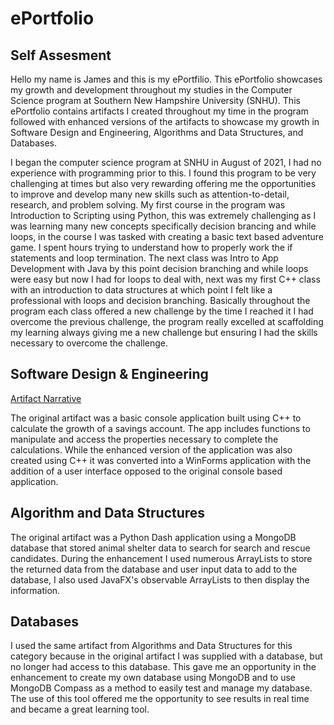 # ePortfolio

## Self Assesment

Hello my name is James and this is my ePortfilio. This ePortfolio showcases my growth and development throughout my studies in the Computer Science program at Southern New Hampshire University (SNHU).
This ePortfolio contains artifacts I created throughout my time in the program followed with enhanced versions of the artifacts to showcase my growth in Software Design and Engineering, Algorithms and Data Structures, and Databases.

I began the computer science program at SNHU in August of 2021, I had no experience with programming prior to this. I found this program to be very challenging at times but also very rewarding offering me the opportunities to improve and develop many new skills
such as attention-to-detail, research, and problem solving. My first course in the program was Introduction to Scripting using Python, this was extremely challenging as I was learning many new concepts specifically decision brancing and while loops, in the course I was tasked
with creating a basic text based adventure game. I spent hours trying to understand how to properly work the if statements and loop termination. The next class was Intro to App Development with Java by this point decision branching and while loops were easy but now I had for loops to deal with, next was my first C++ class with an introduction to data structures at which point I felt like a professional with loops and decision branching. Basically throughout the program each class offered a new challenge by the time I reached it I had overcome the previous challenge, the program really excelled at scaffolding my learning always giving me a new challenge but ensuring I had the skills necessary to overcome the challenge. 


## Software Design & Engineering

[Artifact Narrative](AirGead/AirGeadNarrative)

The original artifact was a basic console application built using C++ to calculate the growth of a savings account. The app includes functions to manipulate and access the properties necessary to complete the calculations. While the enhanced version of the application
was also created using C++ it was converted into a WinForms application with the addition of a user interface opposed to the original console based application.


## Algorithm and Data Structures



The original artifact was a Python Dash application using a MongoDB database that stored animal shelter data to search for search and rescue candidates. During the enhancement I used numerous ArrayLists to store the returned data from the database and user input data to add to 
the database, I also used JavaFX's observable ArrayLists to then display the information.


## Databases



I used the same artifact from Algorithms and Data Structures for this category because in the original artifact I was supplied with a database, but no longer had access to this database. This gave me an opportunity in the enhancement to create my own database using MongoDB
and to use MongoDB Compass as a method to easily test and manage my database. The use of this tool offered me the opportunity to see results in real time and became a great learning tool. 
